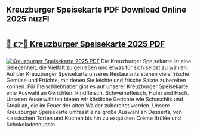 ## Kreuzburger Speisekarte PDF Download Online 2025 nuzFI

# <h2><a href="http://gcdtiz.nevu.top/?p=Kreuzburger+Speisekarte">🔗 👉🔴 Kreuzburger Speisekarte 2025 PDF</a></h2>

[![Kreuzburger Speisekarte 2025 PDF](https://i.imgur.com/dBaPXMq.png)](http://gcdtiz.nevu.top/?p=Kreuzburger+Speisekarte)
Die Kreuzburger Speisekarte ist eine Gelegenheit, die Vielfalt zu genießen und etwas für sich selbst zu wählen. Auf der Kreuzburger Speisekarte unseres Restaurants stehen viele frische Gemüse und Früchte, mit denen Sie leichte und frische Salate zubereiten können. Für Fleischliebhaber gibt es auf unserer Kreuzburger Speisekarte eine Auswahl an Gerichten: Rindfleisch, Schweinefleisch, Huhn und Fisch. Unseren Auserwählten bieten wir köstliche Gerichte wie Schaschlik und Steak an, die im Feuer der alten Wälder zubereitet werden. Unsere Kreuzburger Speisekarte umfasst eine große Auswahl an Desserts, von klassischen Torten und Kuchen bis hin zu exquisiten Crème Brûlée und Schokoladennudeln.
